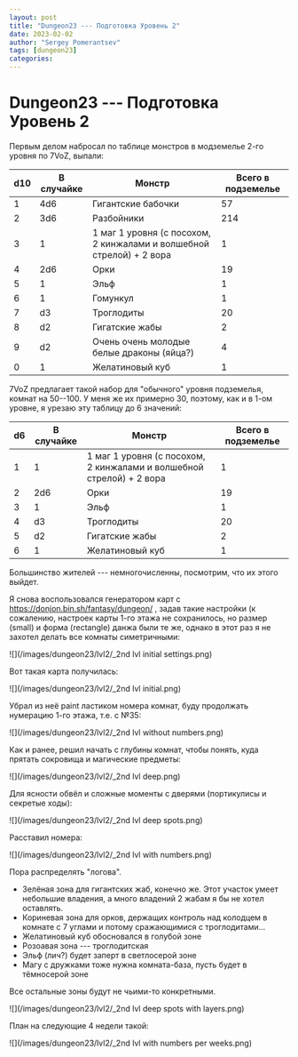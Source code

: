 ```yaml
---
layout: post
title: "Dungeon23 --- Подготовка Уровень 2"
date: 2023-02-02
author: "Sergey Pomerantsev"
tags: [dungeon23]
categories:
---
```


# Dungeon23 --- Подготовка Уровень 2

Первым делом набросал по таблице монстров в модземелье 2-го уровня по 7VoZ, выпали:

| d10 | В случайке | Монстр | Всего в   подземелье |
|---|---|---|---|
| 1 | 4d6 | Гигантские бабочки | 57 |
| 2 | 3d6 | Разбойники | 214 |
| 3 | 1 | 1   маг 1 уровня (с посохом, 2 кинжалами и волшебной стрелой) + 2 вора | 1 |
| 4 | 2d6 | Орки | 19 |
| 5 | 1 | Эльф | 1 |
| 6 | 1 | Гомункул | 1 |
| 7 | d3 | Троглодиты | 20 |
| 8 | d2 | Гигатские жабы | 2 |
| 9 | d2 | Очень   очень молодые белые драконы (яйца?) | 4 |
| 0 | 1 | Желатиновый куб | 1 |

7VoZ предлагает такой набор для "обычного" уровня подземелья, комнат на 50--100. У меня же их примерно 30, поэтому, как и в 1-ом уровне, я урезаю эту таблицу до 6 значений:

| d6 | В случайке | Монстр | Всего в   подземелье |
|---|---|---|---|
| 1 | 1 | 1   маг 1 уровня (с посохом, 2 кинжалами и волшебной стрелой) + 2 вора | 1 |
| 2 | 2d6 | Орки | 19 |
| 3 | 1 | Эльф | 1 |
| 4 | d3 | Троглодиты | 20 |
| 5 | d2 | Гигатские жабы | 2 |
| 6 | 1 | Желатиновый куб | 1 |

Большинство жителей --- немногочисленны, посмотрим, что их этого выйдет.

Я снова воспользовался генератором карт с https://donjon.bin.sh/fantasy/dungeon/ , задав такие настройки (к сожалению, настроек карты 1-го этажа не сохранилось, но размер (small) и форма (rectangle) данжа были те же, однако в этот раз я не захотел делать все комнаты симетричными:

![](/images/dungeon23/lvl2/_2nd lvl initial settings.png)

Вот такая карта получилась:

![](/images/dungeon23/lvl2/_2nd lvl initial.png)

Убрал из неё paint ластиком номера комнат, буду продолжать нумерацию 1-го этажа, т.е. с №35: 

![](/images/dungeon23/lvl2/_2nd lvl without numbers.png)

Как и ранее, решил начать с глубины комнат, чтобы понять, куда прятать сокровища и магические предметы:

![](/images/dungeon23/lvl2/_2nd lvl deep.png)

Для ясности обвёл и сложные моменты с дверями (портикулисы и секретые ходы):

![](/images/dungeon23/lvl2/_2nd lvl deep spots.png)

Расставил номера:

![](/images/dungeon23/lvl2/_2nd lvl with numbers.png)

Пора распределять "логова".

- Зелёная зона для гигантских жаб, конечно же. Этот участок умеет небольшие владения, а много владений 2 жабам я бы не хотел оставлять.
- Кориневая зона для орков, держащих контроль над колодцем в комнате с 7 углами и потому сражающимися с троглодитами...
- Желатиновый куб обосновался в голубой зоне
- Розоавая зона --- троглодитская
- Эльф (лич?) будет заперт в светлосерой зоне
- Магу с дружками тоже нужна комната-база, пусть будет в тёмносерой зоне

Все остальные зоны будут не чьими-то конкретными.

![](/images/dungeon23/lvl2/_2nd lvl deep spots with layers.png)

План на следующие 4 недели такой:

![](/images/dungeon23/lvl2/_2nd lvl with numbers per weeks.png)
